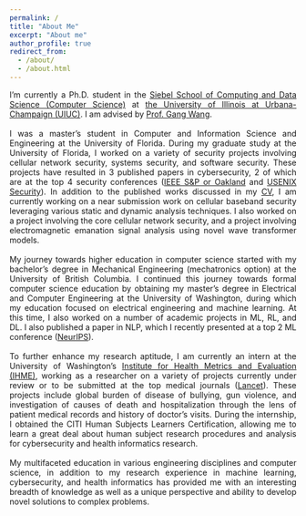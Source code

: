 ```yaml
---
permalink: /
title: "About Me"
excerpt: "About me"
author_profile: true
redirect_from: 
  - /about/
  - /about.html
---
```

<div style="text-align: justify">
I’m currently a Ph.D. student in the <a href="https://siebelschool.illinois.edu/">Siebel School of Computing and Data Science (Computer Science)</a> at <a href="https://illinois.edu/">the University of Illinois at Urbana-Champaign (UIUC)</a>. I am advised by <a href="https://gangw.cs.illinois.edu/">Prof. Gang Wang</a>.
<br /><br /> 
I was a master’s student in Computer and Information Science and Engineering at the University of Florida. During my graduate study at the University of Florida, I worked on a variety of security projects involving cellular network security, systems security, and software security. These projects have resulted in 3 published papers in cybersecurity, 2 of which are at the top 4 security conferences (<a href="https://sp2023.ieee-security.org/">IEEE S&P or Oakland</a> and <a href="https://www.usenix.org/conference/usenixsecurity23">USENIX Security</a>). In addition to the published works discussed in my <a href="https://pnaghavi.github.io/cv/">CV</a>, I am currently working on a near submission work on cellular baseband security leveraging various static and dynamic analysis techniques. I also worked on a project involving the core cellular network security, and a project involving electromagnetic emanation signal analysis using novel wave transformer models.
<br /><br />
My journey towards higher education in computer science started with my bachelor’s degree in Mechanical Engineering (mechatronics option) at the University of British Columbia. I continued this journey towards formal computer science education by obtaining my master’s degree in Electrical and Computer Engineering at the University of Washington, during which my education focused on electrical engineering and machine learning. At this time, I also worked on a number of academic projects in ML, RL, and DL. I also published a paper in NLP, which I recently presented at a top 2 ML conference (<a href="https://nips.cc/Conferences/2022">NeurIPS</a>).
<br /><br />
To further enhance my research aptitude, I am currently an intern at the University of Washington’s <a href="https://www.healthdata.org/">Institute for Health Metrics and Evaluation (IHME)</a>, working as a researcher on a variety of projects currently under review or to be submitted at the top medical journals (<a href="https://www.thelancet.com/">Lancet</a>). These projects include global burden of disease of bullying, gun violence, and investigation of causes of death and hospitalization through the lens of patient medical records and history of doctor’s visits. During the internship, I obtained the CITI Human Subjects Learners Certification, allowing me to learn a great deal about human subject research procedures and analysis for cybersecurity and health informatics research.
<br /><br />
My multifaceted education in various engineering disciplines and computer science, in addition to my research experience in machine learning, cybersecurity, and health informatics has provided me with an interesting breadth of knowledge as well as a unique perspective and ability to develop novel solutions to complex problems.
</div>
